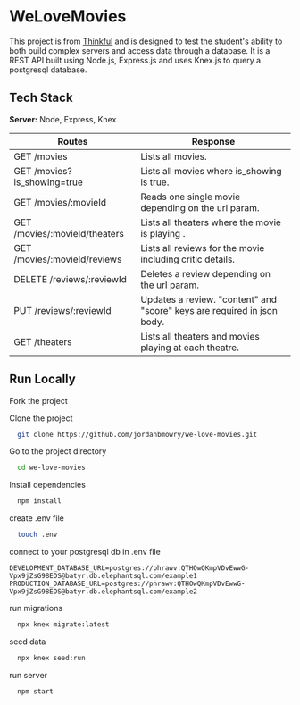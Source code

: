 # WeLoveMovies

This project is from [Thinkful](https://www.thinkful.com/bootcamp/web-development/) and is designed to test the student's ability to both build complex servers and access data through a database. It is a REST API built using Node.js, Express.js and uses Knex.js to query a postgresql database.

## Tech Stack

**Server:** Node, Express, Knex

| Routes                        | Response                                                                |
| ----------------------------- | ----------------------------------------------------------------------- |
| GET /movies                   | Lists all movies.                                                       |
| GET /movies?is_showing=true   | Lists all movies where is_showing is true.                              |
| GET /movies/:movieId          | Reads one single movie depending on the url param.                      |
| GET /movies/:movieId/theaters | Lists all theaters where the movie is playing .                         |
| GET /movies/:movieId/reviews  | Lists all reviews for the movie including critic details.               |
| DELETE /reviews/:reviewId     | Deletes a review depending on the url param.                            |
| PUT /reviews/:reviewId        | Updates a review. "content" and "score" keys are required in json body. |
| GET /theaters                 | Lists all theaters and movies playing at each theatre.                  |

## Run Locally

Fork the project

Clone the project

```bash
  git clone https://github.com/jordanbmowry/we-love-movies.git
```

Go to the project directory

```bash
  cd we-love-movies
```

Install dependencies

```bash
  npm install
```

create .env file

```bash
  touch .env
```

connect to your postgresql db in .env file

```.env
DEVELOPMENT_DATABASE_URL=postgres://phrawv:QTHOwQKmpVDvEwwG-Vpx9jZsG98EOS@batyr.db.elephantsql.com/example1
PRODUCTION_DATABASE_URL=postgres://phrawv:QTHOwQKmpVDvEwwG-Vpx9jZsG98EOS@batyr.db.elephantsql.com/example2
```

run migrations

```bash
  npx knex migrate:latest
```

seed data

```bash
  npx knex seed:run
```

run server

```bash
  npm start
```

